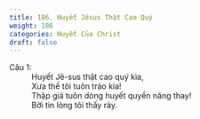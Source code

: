 ```yaml
---
title: 186. Huyết Jêsus Thật Cao Quý
weight: 186
categories: Huyết Của Christ
draft: false
---
```

<dl><dt>Câu 1:</dt><dd data-verse="1">Huyết Jê-sus thật cao quý kìa, <br/>Xưa thế tôi tuôn trào kia! <br/>Thập giá tuôn dòng huyết quyền năng thay! <br/>Bởi tin lòng tôi thấy rày. </dd></dl>